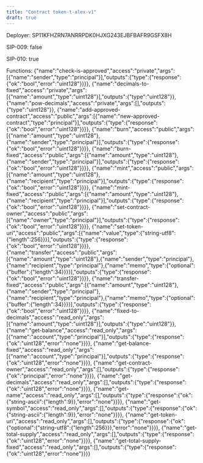 ```yaml
---
title: "Contract token-t-alex-v1"
draft: true
---
```

Deployer: SP11KFHZRN7ANRRPDK0HJXG243EJBFBAFR9GSFX8H

SIP-009: false

SIP-010: true

Functions:
{"name":"check-is-approved","access":"private","args":[{"name":"sender","type":"principal"}],"outputs":{"type":{"response":{"ok":"bool","error":"uint128"}}}}, {"name":"decimals-to-fixed","access":"private","args":[{"name":"amount","type":"uint128"}],"outputs":{"type":"uint128"}}, {"name":"pow-decimals","access":"private","args":[],"outputs":{"type":"uint128"}}, {"name":"add-approved-contract","access":"public","args":[{"name":"new-approved-contract","type":"principal"}],"outputs":{"type":{"response":{"ok":"bool","error":"uint128"}}}}, {"name":"burn","access":"public","args":[{"name":"amount","type":"uint128"},{"name":"sender","type":"principal"}],"outputs":{"type":{"response":{"ok":"bool","error":"uint128"}}}}, {"name":"burn-fixed","access":"public","args":[{"name":"amount","type":"uint128"},{"name":"sender","type":"principal"}],"outputs":{"type":{"response":{"ok":"bool","error":"uint128"}}}}, {"name":"mint","access":"public","args":[{"name":"amount","type":"uint128"},{"name":"recipient","type":"principal"}],"outputs":{"type":{"response":{"ok":"bool","error":"uint128"}}}}, {"name":"mint-fixed","access":"public","args":[{"name":"amount","type":"uint128"},{"name":"recipient","type":"principal"}],"outputs":{"type":{"response":{"ok":"bool","error":"uint128"}}}}, {"name":"set-contract-owner","access":"public","args":[{"name":"owner","type":"principal"}],"outputs":{"type":{"response":{"ok":"bool","error":"uint128"}}}}, {"name":"set-token-uri","access":"public","args":[{"name":"value","type":{"string-utf8":{"length":256}}}],"outputs":{"type":{"response":{"ok":"bool","error":"uint128"}}}}, {"name":"transfer","access":"public","args":[{"name":"amount","type":"uint128"},{"name":"sender","type":"principal"},{"name":"recipient","type":"principal"},{"name":"memo","type":{"optional":{"buffer":{"length":34}}}}],"outputs":{"type":{"response":{"ok":"bool","error":"uint128"}}}}, {"name":"transfer-fixed","access":"public","args":[{"name":"amount","type":"uint128"},{"name":"sender","type":"principal"},{"name":"recipient","type":"principal"},{"name":"memo","type":{"optional":{"buffer":{"length":34}}}}],"outputs":{"type":{"response":{"ok":"bool","error":"uint128"}}}}, {"name":"fixed-to-decimals","access":"read_only","args":[{"name":"amount","type":"uint128"}],"outputs":{"type":"uint128"}}, {"name":"get-balance","access":"read_only","args":[{"name":"account","type":"principal"}],"outputs":{"type":{"response":{"ok":"uint128","error":"none"}}}}, {"name":"get-balance-fixed","access":"read_only","args":[{"name":"account","type":"principal"}],"outputs":{"type":{"response":{"ok":"uint128","error":"none"}}}}, {"name":"get-contract-owner","access":"read_only","args":[],"outputs":{"type":{"response":{"ok":"principal","error":"none"}}}}, {"name":"get-decimals","access":"read_only","args":[],"outputs":{"type":{"response":{"ok":"uint128","error":"none"}}}}, {"name":"get-name","access":"read_only","args":[],"outputs":{"type":{"response":{"ok":{"string-ascii":{"length":9}},"error":"none"}}}}, {"name":"get-symbol","access":"read_only","args":[],"outputs":{"type":{"response":{"ok":{"string-ascii":{"length":9}},"error":"none"}}}}, {"name":"get-token-uri","access":"read_only","args":[],"outputs":{"type":{"response":{"ok":{"optional":{"string-utf8":{"length":256}}},"error":"none"}}}}, {"name":"get-total-supply","access":"read_only","args":[],"outputs":{"type":{"response":{"ok":"uint128","error":"none"}}}}, {"name":"get-total-supply-fixed","access":"read_only","args":[],"outputs":{"type":{"response":{"ok":"uint128","error":"none"}}}}
